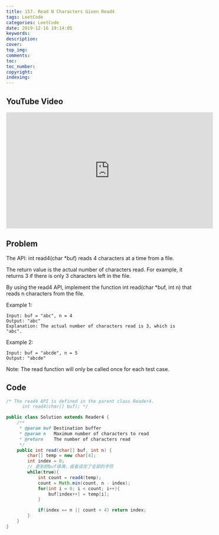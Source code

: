```yaml
---
title: 157. Read N Characters Given Read4
tags: LeetCode
categories: LeetCode
date: 2019-12-16 19:14:05
keywords:
description:
cover:
top_img:
comments:
toc:
toc_number:
copyright:
indexing:
---
```

## YouTube Video
<iframe width="560" height="315" src="https://www.youtube.com/embed/OQUB0d0E2tY" frameborder="0" allow="accelerometer; autoplay; encrypted-media; gyroscope; picture-in-picture" allowfullscreen></iframe>

## Problem
The API: int read4(char *buf) reads 4 characters at a time from a file.

The return value is the actual number of characters read. For example, it returns 3 if there is only 3 characters left in the file.

By using the read4 API, implement the function int read(char *buf, int n) that reads n characters from the file.

Example 1:
```
Input: buf = "abc", n = 4
Output: "abc"
Explanation: The actual number of characters read is 3, which is "abc".
```
Example 2:
```
Input: buf = "abcde", n = 5 
Output: "abcde"
```
Note:
The read function will only be called once for each test case.


## Code
```java
/* The read4 API is defined in the parent class Reader4.
      int read4(char[] buf); */

public class Solution extends Reader4 {
    /**
     * @param buf Destination buffer
     * @param n   Maximum number of characters to read
     * @return    The number of characters read
     */
    public int read(char[] buf, int n) {
        char[] temp = new char[4];
        int index = 0;
        // 直到把buf填满，或者读完了全部的字符
        while(true){
            int count = read4(temp);
            count = Math.min(count, n - index);
            for(int i = 0; i < count; i++){
                buf[index++] = temp[i];
            }

            if(index == n || count < 4) return index;
        }
    }
}
```